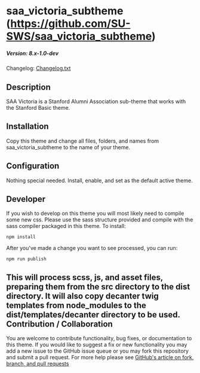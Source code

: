 # saa_victoria_subtheme (https://github.com/SU-SWS/saa_victoria_subtheme)
##### Version: 8.x-1.0-dev

Changelog: [Changelog.txt](CHANGELOG.txt)

Description
---

SAA Victoria is a Stanford Alumni Association sub-theme that works with the Stanford Basic theme.

Installation
---

Copy this theme and change all files, folders, and names from saa_victoria_subtheme to the name of your theme.

Configuration
---

Nothing special needed. Install, enable, and set as the default active theme.

Developer
---

If you wish to develop on this theme you will most likely need to compile some new css. Please use the sass structure provided and compile with the sass compiler packaged in this theme. To install:

```
npm install
```
After you've made a change you want to see processed, you can run:
```
npm run publish
```
This will process scss, js, and asset files, preparing them from the src directory to the dist directory.
It will also copy decanter twig templates from node_modules to the dist/templates/decanter directory to be used.
Contribution / Collaboration
---

You are welcome to contribute functionality, bug fixes, or documentation to this theme. If you would like to suggest a fix or new functionality you may add a new issue to the GitHub issue queue or you may fork this repository and submit a pull request. For more help please see [GitHub's article on fork, branch, and pull requests](https://help.github.com/articles/using-pull-requests)
